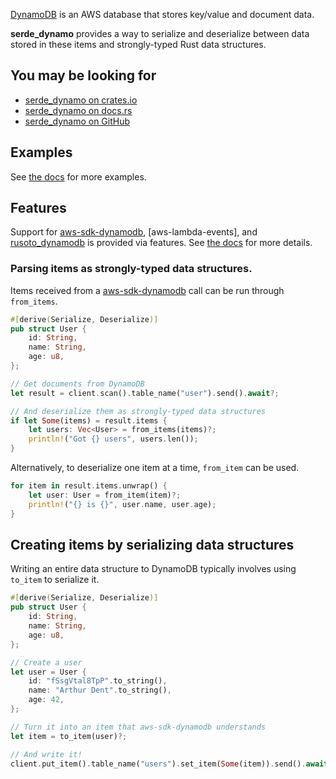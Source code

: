 [DynamoDB] is an AWS database that stores key/value and document data.

**serde_dynamo** provides a way to serialize and deserialize between data
stored in these items and strongly-typed Rust data structures.


## You may be looking for

* [serde_dynamo on crates.io](https://crates.io/crates/serde_dynamo)
* [serde_dynamo on docs.rs](https://docs.rs/serde_dynamo)
* [serde_dynamo on GitHub](https://github.com/zenlist/serde_dynamo)


## Examples

See [the docs](https://docs.rs/serde_dynamo) for more examples.


## Features

Support for [aws-sdk-dynamodb], [aws-lambda-events], and [rusoto_dynamodb] is
provided via features. See [the docs](https://docs.rs/serde_dynamo) for more
details.


### Parsing items as strongly-typed data structures.


Items received from a [aws-sdk-dynamodb] call can be run through `from_items`.

```rust
#[derive(Serialize, Deserialize)]
pub struct User {
    id: String,
    name: String,
    age: u8,
};

// Get documents from DynamoDB
let result = client.scan().table_name("user").send().await?;

// And deserialize them as strongly-typed data structures
if let Some(items) = result.items {
    let users: Vec<User> = from_items(items)?;
    println!("Got {} users", users.len());
}
```

Alternatively, to deserialize one item at a time, `from_item` can be used.

```rust
for item in result.items.unwrap() {
    let user: User = from_item(item)?;
    println!("{} is {}", user.name, user.age);
}
```


## Creating items by serializing data structures

Writing an entire data structure to DynamoDB typically involves using `to_item` to serialize
it.

```rust
#[derive(Serialize, Deserialize)]
pub struct User {
    id: String,
    name: String,
    age: u8,
};

// Create a user
let user = User {
    id: "fSsgVtal8TpP".to_string(),
    name: "Arthur Dent".to_string(),
    age: 42,
};

// Turn it into an item that aws-sdk-dynamodb understands
let item = to_item(user)?;

// And write it!
client.put_item().table_name("users").set_item(Some(item)).send().await?;
```

[DynamoDB]: https://aws.amazon.com/dynamodb/
[serde]: https://serde.rs
[aws-sdk-dynamodb]: https://docs.rs/aws-sdk-dynamodb
[rusoto_dynamodb]: https://docs.rs/rusoto_dynamodb
[aws_lambda_events]: https://docs.rs/aws_lambda_events
